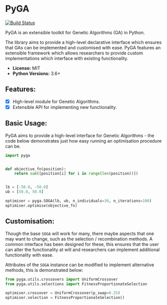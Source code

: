 # PyGA

[![Build Status](https://travis-ci.org/danielkelshaw/PyGA.svg?branch=master)](https://travis-ci.org/danielkelshaw/PyGA)

PyGA is an extensible toolkit for Genetic Algorithms (GA) in Python.

The library aims to provide a high-level declarative interface which
ensures that GAs can be implemented and customised with ease. PyGA 
features an extensible framework which allows researchers to provide 
custom implementations which interface with existing functionality.

- **License:** MIT
- **Python Versions:** 3.6+

## **Features:**
- [x] High-level module for Genetic Algorithms.
- [x] Extensible API for implementing new functionality.

## **Basic Usage:**

PyGA aims to provide a high-level interface for Genetic Algorithms - the
code below demonstrates just how easy running an optimisation procedure
can be.

```python
import pyga


def objective_fn(position):
    return sum([position[i] for i in range(len(position))])


lb = [-50.0, -50.0]
ub = [50.0, 50.0]

optimiser = pyga.SOGA(lb, ub, n_individuals=30, n_iterations=100)
optimiser.optimise(objective_fn)
```

## **Customisation:**
Though the base ```SOGA``` will work for many, there maybe aspects that
one may want to change, such as the selection / recombination methods.
A common interface has been designed for these, this ensures that the
user can alter the functionality at will and researchers can implement
additional functionality with ease.

Attributes of the ```SOGA``` instance can be modified to implement
alternative methods, this is demonstrated below:

```python
from pyga.utils.crossovers import UniformCrossover
from pyga.utils.selections import FitnessProportionateSelection

optimiser.crossover = UniformCrossover(p_swap=0.25)
optimiser.selection = FitnessProportionateSelection()
```
